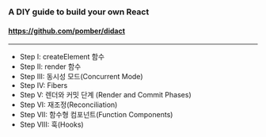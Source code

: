 ### A DIY guide to build your own React

#### https://github.com/pomber/didact

---

- Step I: createElement 함수
- Step II: render 함수
- Step III: 동시성 모드(Concurrent Mode)
- Step IV: Fibers
- Step V: 렌더와 커밋 단계 (Render and Commit Phases)
- Step VI: 재조정(Reconciliation)
- Step VII: 함수형 컴포넌트(Function Components)
- Step VIII: 훅(Hooks)
